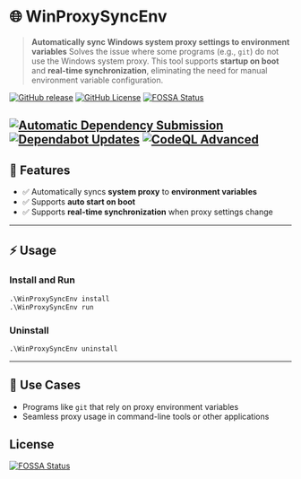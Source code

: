 # 🌐 WinProxySyncEnv

> **Automatically sync Windows system proxy settings to environment variables**
> Solves the issue where some programs (e.g., `git`) do not use the Windows system proxy.
> This tool supports **startup on boot** and **real-time synchronization**, eliminating the need for manual environment variable configuration.

[![GitHub release](https://img.shields.io/github/v/release/Sn0wo2/WinProxySyncEnv?color=blue)](https://github.com/Sn0wo2/WinProxySyncEnv/releases)
[![GitHub License](https://img.shields.io/github/license/Sn0wo2/WinProxySyncEnv)](LICENSE)
[![FOSSA Status](https://app.fossa.com/api/projects/git%2Bgithub.com%2FSn0wo2%2FWinProxySyncEnv.svg?type=shield)](https://app.fossa.com/projects/git%2Bgithub.com%2FSn0wo2%2FWinProxySyncEnv?ref=badge_shield)

[![Automatic Dependency Submission](https://github.com/Sn0wo2/WinProxySyncEnv/actions/workflows/dependency-graph/auto-submission/badge.svg)](https://github.com/Sn0wo2/WinProxySyncEnv/actions/workflows/dependency-graph/auto-submission)
[![Dependabot Updates](https://github.com/Sn0wo2/WinProxySyncEnv/actions/workflows/dependabot/dependabot-updates/badge.svg)](https://github.com/Sn0wo2/WinProxySyncEnv/actions/workflows/dependabot/dependabot-updates)
[![CodeQL Advanced](https://github.com/Sn0wo2/WinProxySyncEnv/actions/workflows/codeql.yml/badge.svg)](https://github.com/Sn0wo2/WinProxySyncEnv/actions/workflows/codeql.yml)
---

## 🚀 Features

* ✅ Automatically syncs **system proxy** to **environment variables**
* ✅ Supports **auto start on boot**
* ✅ Supports **real-time synchronization** when proxy settings change

---

## ⚡ Usage

### **Install and Run**

```cmd
.\WinProxySyncEnv install
.\WinProxySyncEnv run
```

### **Uninstall**

```cmd
.\WinProxySyncEnv uninstall
```

---

## 📌 Use Cases

* Programs like `git` that rely on proxy environment variables
* Seamless proxy usage in command-line tools or other applications

## License
[![FOSSA Status](https://app.fossa.com/api/projects/git%2Bgithub.com%2FSn0wo2%2FWinProxySyncEnv.svg?type=large)](https://app.fossa.com/projects/git%2Bgithub.com%2FSn0wo2%2FWinProxySyncEnv?ref=badge_large)
